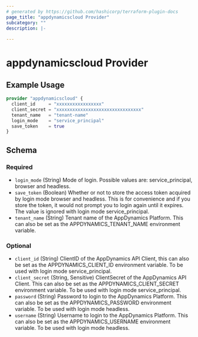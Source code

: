 ```yaml
---
# generated by https://github.com/hashicorp/terraform-plugin-docs
page_title: "appdynamicscloud Provider"
subcategory: ""
description: |-
  
---
```


# appdynamicscloud Provider



## Example Usage

```terraform
provider "appdynamicscloud" {
  client_id     = "xxxxxxxxxxxxxxxxx"
  client_secret = "xxxxxxxxxxxxxxxxxxxxxxxxxxxxxxxx"
  tenant_name   = "tenant-name"
  login_mode    = "service_principal"
  save_token    = true
}
```

<!-- schema generated by tfplugindocs -->
## Schema

### Required

- `login_mode` (String) Mode of login. Possible values are: service_principal, browser and headless.
- `save_token` (Boolean) Whether or not to store the access token acquired by login mode browser and headless. This is for convenience and if you store the token, it would not prompt you to login again until it expires. The value is ignored with login mode service_principal.
- `tenant_name` (String) Tenant name of the AppDynamics Platform. This can also be set as the APPDYNAMICS_TENANT_NAME environment variable.

### Optional

- `client_id` (String) ClientID of the AppDynamics API Client, this can also be set as the APPDYNAMICS_CLIENT_ID environment variable. To be used with login mode service_principal.
- `client_secret` (String, Sensitive) ClientSecret of the AppDynamics API Client. This can also be set as the APPDYNAMICS_CLIENT_SECRET environment variable. To be used with login mode service_principal.
- `password` (String) Password to login to the AppDynamics Platform. This can also be set as the APPDYNAMICS_PASSWORD environment variable. To be used with login mode headless.
- `username` (String) Username to login to the AppDynamics Platform. This can also be set as the APPDYNAMICS_USERNAME environment variable. To be used with login mode headless.
